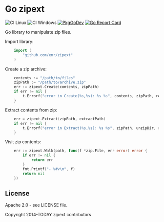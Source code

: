 # Go zipext

![CI Linux](https://github.com/enr/zipext/workflows/CI%20Nix/badge.svg)
![CI Windows](https://github.com/enr/zipext/workflows/CI%20Windows/badge.svg)
[![PkgGoDev](https://pkg.go.dev/badge/github.com/enr/zipext)](https://pkg.go.dev/github.com/enr/zipext)
[![Go Report Card](https://goreportcard.com/badge/github.com/enr/zipext)](https://goreportcard.com/report/github.com/enr/zipext)


Go library to manipulate zip files.

Import library:

```Go
    import (
        "github.com/enr/zipext"
    )
```

Create a zip archive:

```Go
    contents := "/path/to/files"
    zipPath := "/path/to/archive.zip"
    err := zipext.Create(contents, zipPath)
    if err != nil {
        t.Errorf("error in Create(%s,%s): %s %s", contents, zipPath, reflect.TypeOf(err), err.Error())
    }
```

Extract contents from zip:

```Go
    err = zipext.Extract(zipPath, extractPath)
    if err != nil {
        t.Errorf("error in Extract(%s,%s): %s %s", zipPath, unzipDir, reflect.TypeOf(err), err.Error())
    }
```

Visit zip contents:

```Go
    err := zipext.Walk(path, func(f *zip.File, err error) error {
        if err != nil {
            return err
        }
        fmt.Printf("- %#v\n", f)
        return nil
    })
```


## License

Apache 2.0 - see LICENSE file.

Copyright 2014-TODAY zipext contributors

